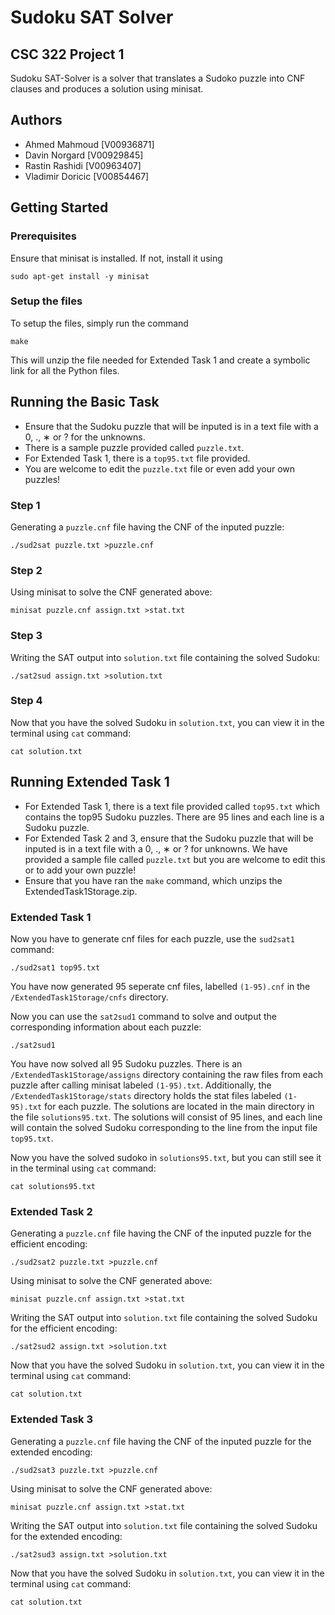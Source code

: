 # Sudoku SAT Solver
## CSC 322 Project 1
Sudoku SAT-Solver is a solver that translates a Sudoko puzzle into CNF clauses and produces a solution using minisat.
    
## Authors
- Ahmed Mahmoud [V00936871]
- Davin Norgard [V00929845]
- Rastin Rashidi [V00963407]
- Vladimir Doricic [V00854467]

## Getting Started
### Prerequisites
Ensure that minisat is installed. If not, install it using
```
sudo apt-get install -y minisat
```
### Setup the files
To setup the files, simply run the command
```
make
```
This will unzip the file needed for Extended Task 1 and create a symbolic link for all the Python files.
## Running the Basic Task
- Ensure that the Sudoku puzzle that will be inputed is in a text file with a 0, ., ∗ or ? for the unknowns.
- There is a sample puzzle provided called `puzzle.txt`.
- For Extended Task 1, there is a `top95.txt` file provided.
- You are welcome to edit the `puzzle.txt` file or even add your own puzzles!

### Step 1
Generating a `puzzle.cnf` file having the CNF of the inputed puzzle:
```
./sud2sat puzzle.txt >puzzle.cnf
```

### Step 2
Using minisat to solve the CNF generated above:
```
minisat puzzle.cnf assign.txt >stat.txt
```

### Step 3
Writing the SAT output into `solution.txt` file containing the solved Sudoku:
```
./sat2sud assign.txt >solution.txt
```

### Step 4
Now that you have the solved Sudoku in `solution.txt`, you can view it in the terminal using `cat` command:
```
cat solution.txt
```

## Running Extended Task 1
- For Extended Task 1, there is a text file provided called `top95.txt` which contains the top95 Sudoku puzzles. There are 95 lines and each line is a Sudoku puzzle.
- For Extended Task 2 and 3, ensure that the Sudoku puzzle that will be inputed is in a text file with a 0, ., ∗ or ? for unknowns. We have provided a sample file called `puzzle.txt` but you are welcome to edit this or to add your own puzzle!
- Ensure that you have ran the `make` command, which unzips the ExtendedTask1Storage.zip.

### Extended Task 1
Now you have to generate cnf files for each puzzle, use the `sud2sat1` command:
```
./sud2sat1 top95.txt
```

You have now generated 95 seperate cnf files, labelled `(1-95).cnf` in the `/ExtendedTask1Storage/cnfs` directory.

Now you can use the `sat2sud1` command to solve and output the corresponding information about each puzzle:
```
./sat2sud1
```

You have now solved all 95 Sudoku puzzles. There is an `/ExtendedTask1Storage/assigns` directory containing the raw files from each puzzle after calling minisat labeled `(1-95).txt`.  Additionally, the `/ExtendedTask1Storage/stats` directory holds the stat files labeled `(1-95).txt` for each puzzle. The solutions are located in the main directory in the file `solutions95.txt`. The solutions will consist of 95 lines, and each line will contain the solved Sudoku corresponding to the line from the input file `top95.txt`.

Now you have the solved sudoko in `solutions95.txt`, but you can still see it in the terminal using `cat` command:
```
cat solutions95.txt
```

### Extended Task 2
Generating a `puzzle.cnf` file having the CNF of the inputed puzzle for the efficient encoding:
```
./sud2sat2 puzzle.txt >puzzle.cnf
```

Using minisat to solve the CNF generated above:
```
minisat puzzle.cnf assign.txt >stat.txt
```

Writing the SAT output into `solution.txt` file containing the solved Sudoku for the efficient encoding:
```
./sat2sud2 assign.txt >solution.txt
```

Now that you have the solved Sudoku in `solution.txt`, you can view it in the terminal using `cat` command:
```
cat solution.txt
```

### Extended Task 3
Generating a `puzzle.cnf` file having the CNF of the inputed puzzle for the extended encoding:
```
./sud2sat3 puzzle.txt >puzzle.cnf
```

Using minisat to solve the CNF generated above:
```
minisat puzzle.cnf assign.txt >stat.txt
```

Writing the SAT output into `solution.txt` file containing the solved Sudoku for the extended encoding:
```
./sat2sud3 assign.txt >solution.txt
```

Now that you have the solved Sudoku in `solution.txt`, you can view it in the terminal using `cat` command:
```
cat solution.txt
```
